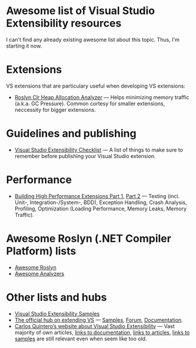 # Awesome list of Visual Studio Extensibility resources

I can't find any already existing awesome list about this topic. Thus, I'm starting it now.

# Extensions

VS extensions that are particulary useful when developing VS extensions:
* [Roslyn Clr Heap Allocation Analyzer](https://github.com/Microsoft/RoslynClrHeapAllocationAnalyzer) — Helps minimizing memory traffic (a.k.a. GC Pressure). Common cortesy for smaller extensions, neccessity for bigger extensions.

# Guidelines and publishing

* [Visual Studio Extensibility Checklist](https://gist.github.com/madskristensen/7310c0d61694e323f4deeb5a70f35fec) — A list of things to make sure to remember before publishing your Visual Studio extension.

# Performance

* [Building High Performance Extensions Part 1](https://channel9.msdn.com/Shows/Visual-Studio-Toolbox/Building-High-Performance-Extensions-Part-1), [Part 2](https://channel9.msdn.com/Shows/Visual-Studio-Toolbox/Building-High-Performance-Extensions-Part-2) — Testing (incl. Unit-, Integration-/System-, BDD), Exception Handling, Crash Analysis, Profiling, Optimization (Loading Performance, Memory Leaks, Memory Traffic).

# Awesome Roslyn (.NET Compiler Platform) lists
* [Awesome Roslyn](https://github.com/ironcev/awesome-roslyn)
* [Awesome Analyzers](https://github.com/Cybermaxs/awesome-analyzers)

# Other lists and hubs

* [Visual Studio Extensibility Samples](https://github.com/microsoft/VSSDK-Extensibility-Samples)
* [The official hub on extending VS](https://aka.ms/extendvs) — [Samples](https://docs.microsoft.com/ru-ru/visualstudio/extensibility/extensibility-hello-world), [Forum](https://gitter.im/Microsoft/extendvs), [Documentation](https://docs.microsoft.com/ru-ru/visualstudio/extensibility/starting-to-develop-visual-studio-extensions).
* [Carlos Quintero’s website about Visual Studio Extensibility](http://www.visualstudioextensibility.com/) — Vast majority of own articles, [links to documentation](http://www.visualstudioextensibility.com/documentation/), [links to articles](http://www.visualstudioextensibility.com/articles/), [links to samples](http://www.visualstudioextensibility.com/samples/) are still relevant even when seem like too old.
